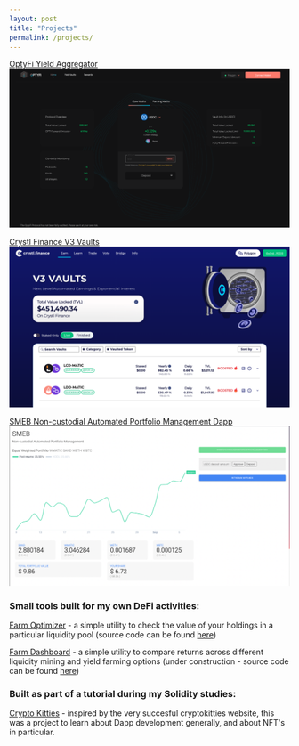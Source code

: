 ```yaml
---
layout: post
title: "Projects"
permalink: /projects/
---
```

[OptyFi Yield Aggregator](https://richjamo.github.io/portfolio/opty/)
![OptyFi vaults page](./images/opty_vaults_page.png)

[Crystl Finance V3 Vaults](https://richjamo.github.io/portfolio/crystl/)
![Crystl vaults page](./images/crystl_vaults_page.png)

[SMEB Non-custodial Automated Portfolio Management Dapp](https://richjamo.github.io/portfolio/smeb/)
![SMEB Autobalancer page](./images/smeb_page.png)

### Small tools built for my own DeFi activities:
[Farm Optimizer](https://richjamo.github.io/FarmOptimizer/) - a simple utility to check the value of your holdings in a particular liquidity pool
(source code can be found [here](https://github.com/RichJamo/FarmOptimizer))

[Farm Dashboard](https://richjamo.github.io/FarmDashboard/) - a simple utility to compare returns across different liquidity mining and yield farming options (under construction - source code can be found [here](https://github.com/RichJamo/FarmDashboard))

### Built as part of a tutorial during my Solidity studies:  
[Crypto Kitties](https://richjamo.github.io/CryptoKitties/) - inspired by the very succesful cryptokitties website, this was a project to learn about Dapp development generally, and about NFT's in particular.
